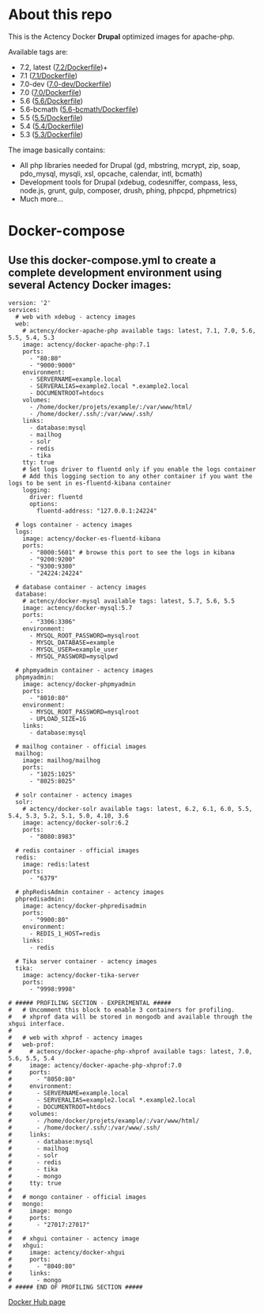 # About this repo

This is the Actency Docker **Drupal** optimized images for apache-php.

Available tags are:
- 7.2, latest ([7.2/Dockerfile](https://github.com/Actency/docker-apache-php/blob/master/7.2/Dockerfile))+
- 7.1 ([7.1/Dockerfile](https://github.com/Actency/docker-apache-php/blob/master/7.1/Dockerfile))
- 7.0-dev ([7.0-dev/Dockerfile](https://github.com/Actency/docker-apache-php/blob/master/7.0-dev/Dockerfile))
- 7.0 ([7.0/Dockerfile](https://github.com/Actency/docker-apache-php/blob/master/7.0/Dockerfile))
- 5.6 ([5.6/Dockerfile](https://github.com/Actency/docker-apache-php/tree/master/5.6/Dockerfile))
- 5.6-bcmath ([5.6-bcmath/Dockerfile](https://github.com/Actency/docker-apache-php/tree/master/5.6-bcmath/Dockerfile))
- 5.5 ([5.5/Dockerfile](https://github.com/Actency/docker-apache-php/tree/master/5.5/Dockerfile))
- 5.4 ([5.4/Dockerfile](https://github.com/Actency/docker-apache-php/tree/master/5.4/Dockerfile))
- 5.3 ([5.3/Dockerfile](https://github.com/Actency/docker-apache-php/tree/master/5.3/Dockerfile))

The image basically contains:

- All php libraries needed for Drupal (gd, mbstring, mcrypt, zip, soap, pdo_mysql, mysqli, xsl, opcache, calendar, intl, bcmath)
- Development tools for Drupal (xdebug, codesniffer, compass, less, node.js, grunt, gulp, composer, drush, phing, phpcpd, phpmetrics)
- Much more...

# Docker-compose
## Use this docker-compose.yml to create a complete development environment using several Actency Docker images:

    version: '2'
    services:
      # web with xdebug - actency images
      web:
        # actency/docker-apache-php available tags: latest, 7.1, 7.0, 5.6, 5.5, 5.4, 5.3
        image: actency/docker-apache-php:7.1
        ports:
          - "80:80"
          - "9000:9000"
        environment:
          - SERVERNAME=example.local
          - SERVERALIAS=example2.local *.example2.local
          - DOCUMENTROOT=htdocs
        volumes:
          - /home/docker/projets/example/:/var/www/html/
          - /home/docker/.ssh/:/var/www/.ssh/
        links:
          - database:mysql
          - mailhog
          - solr
          - redis
          - tika
        tty: true
        # Set logs driver to fluentd only if you enable the logs container
        # Add this logging section to any other container if you want the logs to be sent in es-fluentd-kibana container
        logging:
          driver: fluentd
          options:
            fluentd-address: "127.0.0.1:24224"

      # logs container - actency images
      logs:
        image: actency/docker-es-fluentd-kibana
        ports:
          - "8000:5601" # browse this port to see the logs in kibana
          - "9200:9200"
          - "9300:9300"
          - "24224:24224"

      # database container - actency images
      database:
        # actency/docker-mysql available tags: latest, 5.7, 5.6, 5.5
        image: actency/docker-mysql:5.7
        ports:
          - "3306:3306"
        environment:
          - MYSQL_ROOT_PASSWORD=mysqlroot
          - MYSQL_DATABASE=example
          - MYSQL_USER=example_user
          - MYSQL_PASSWORD=mysqlpwd

      # phpmyadmin container - actency images
      phpmyadmin:
        image: actency/docker-phpmyadmin
        ports:
          - "8010:80"
        environment:
          - MYSQL_ROOT_PASSWORD=mysqlroot
          - UPLOAD_SIZE=1G
        links:
          - database:mysql

      # mailhog container - official images
      mailhog:
        image: mailhog/mailhog
        ports:
          - "1025:1025"
          - "8025:8025"

      # solr container - actency images
      solr:
        # actency/docker-solr available tags: latest, 6.2, 6.1, 6.0, 5.5, 5.4, 5.3, 5.2, 5.1, 5.0, 4.10, 3.6
        image: actency/docker-solr:6.2
        ports:
          - "8080:8983"

      # redis container - official images
      redis:
        image: redis:latest
        ports:
          - "6379"

      # phpRedisAdmin container - actency images
      phpredisadmin:
        image: actency/docker-phpredisadmin
        ports:
          - "9900:80"
        environment:
          - REDIS_1_HOST=redis
        links:
          - redis

      # Tika server container - actency images
      tika:
        image: actency/docker-tika-server
        ports:
          - "9998:9998"

    # ##### PROFILING SECTION - EXPERIMENTAL #####
    #   # Uncomment this block to enable 3 containers for profiling.
    #   # xhprof data will be stored in mongodb and available through the xhgui interface.
    #
    #   # web with xhprof - actency images
    #   web-prof:
    #     # actency/docker-apache-php-xhprof available tags: latest, 7.0, 5.6, 5.5, 5.4
    #     image: actency/docker-apache-php-xhprof:7.0
    #     ports:
    #       - "8050:80"
    #     environment:
    #       - SERVERNAME=example.local
    #       - SERVERALIAS=example2.local *.example2.local
    #       - DOCUMENTROOT=htdocs
    #     volumes:
    #       - /home/docker/projets/example/:/var/www/html/
    #       - /home/docker/.ssh/:/var/www/.ssh/
    #     links:
    #       - database:mysql
    #       - mailhog
    #       - solr
    #       - redis
    #       - tika
    #       - mongo
    #     tty: true
    #
    #   # mongo container - official images
    #   mongo:
    #     image: mongo
    #     ports:
    #       - "27017:27017"
    #
    #   # xhgui container - actency image
    #   xhgui:
    #     image: actency/docker-xhgui
    #     ports:
    #       - "8040:80"
    #     links:
    #       - mongo
    # ##### END OF PROFILING SECTION #####


[Docker Hub page](https://hub.docker.com/r/actency/docker-apache-php/)
